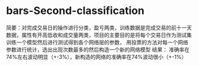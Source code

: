 # bars-Second-classification
简要：对完成交易日的操作进行分类，盈亏两类，训练数据是完成交易的前十一天数据，属性有开高低收和成交量两类，项目的主要目的是将每个交易日作为测试集训练一个模型然后进行测试得到各个网络层的参数，
用投票的方法对每一个网络参数进行统计，选出出现次数最多的然后构造一个新的网络模型
结果：
准确率在74%左右波动明显（+-3%），新构造的网络的准确率在74%波动很小（+-1%）
